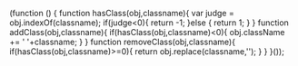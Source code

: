 (function () {
            function hasClass(obj,classname){
                var judge = obj.indexOf(classname);
                if(judge<0){
                    return -1;
                }else {
                    return 1;
                }
            }
            function addClass(obj,classname){
                if(hasClass(obj,classname)<0){
                    obj.className += ' '+classname;
                }
            }
            function removeClass(obj,classname){
                if(hasClass(obj,classname)>=0){
                     return obj.replace(classname,'');
                }
            }
        }());

